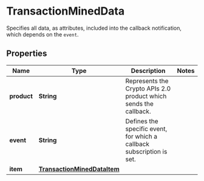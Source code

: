 

# TransactionMinedData

Specifies all data, as attributes, included into the callback notification, which depends on the `event`.

## Properties

Name | Type | Description | Notes
------------ | ------------- | ------------- | -------------
**product** | **String** | Represents the Crypto APIs 2.0 product which sends the callback. | 
**event** | **String** | Defines the specific event, for which a callback subscription is set. | 
**item** | [**TransactionMinedDataItem**](TransactionMinedDataItem.md) |  | 



